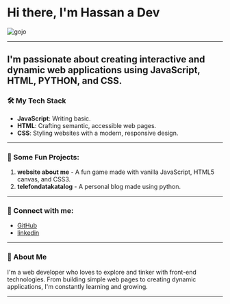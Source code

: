 # Hi there, I'm Hassan a  Dev 

![gojo](https://files.catbox.moe/tf1ru2.gif)

---
I'm passionate about creating interactive and dynamic web applications using JavaScript, HTML, PYTHON, and CSS.
---

### 🛠 My Tech Stack

- **JavaScript**: Writing basic.
- **HTML**: Crafting semantic, accessible web pages.
- **CSS**: Styling websites with a modern, responsive design.

---

### 🔧 Some Fun Projects:

1. **website about me** - A fun game made with vanilla JavaScript, HTML5 canvas, and CSS3.
2. **telefondatakatalog** - A personal blog made using python.


---

### 🔗 Connect with me:

- [GitHub](https://github.com/Hassan07k)
- [linkedin](https://www.linkedin.com/in/meer-hassan-28b5332b6/)

---

### 📝 About Me

I'm a web developer who loves to explore and tinker with front-end technologies. From building simple web pages to creating dynamic applications, I'm constantly learning and growing.

---
